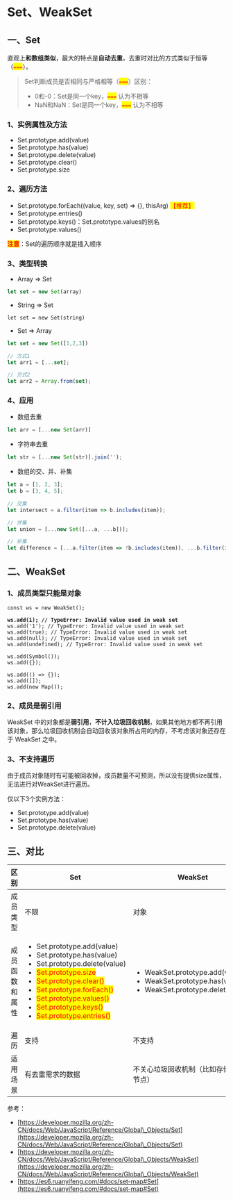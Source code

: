 # Set、WeakSet

## 一、Set

直观上**和数组类似**，最大的特点是**自动去重**，去重时对比的方式类似于恒等（<mark style="color:red;">`===`</mark>）。

> Set判断成员是否相同与严格相等（<mark style="color:red;">`===`</mark>）区别：
>
> * 0和-0：Set是同一个key，<mark style="color:red;">`===`</mark> 认为不相等
> * NaN和NaN：Set是同一个key，<mark style="color:red;">`===`</mark> 认为不相等

### 1、实例属性及方法

* Set.prototype.add(value)
* Set.prototype.has(value)
* Set.prototype.delete(value)
* Set.prototype.clear()
* Set.prototype.size

### 2、遍历方法

* Set.prototype.forEach((value, key, set) => {}, thisArg) <mark style="color:red;">【推荐】</mark>
* Set.prototype.entries()
* Set.prototype.keys()：Set.prototype.values的别名
* Set.prototype.values()

<mark style="color:red;">**注意**</mark>：Set的遍历顺序就是插入顺序

### 3、类型转换

* Array => Set

```javascript
let set = new Set(array)
```

* String => Set

```
let set = new Set(string)
```

* Set => Array

```javascript
let set = new Set([1,2,3])

// 方式1
let arr1 = [...set];

// 方式2
let arr2 = Array.from(set);
```

### 4、应用

* 数组去重

```javascript
let arr = [...new Set(arr)]
```

* 字符串去重

```javascript
let str = [...new Set(str)].join('');
```

* 数组的交、并、补集

```javascript
let a = [1, 2, 3];
let b = [3, 4, 5];

// 交集
let intersect = a.filter(item => b.includes(item));

// 并集
let union = [...new Set([...a, ...b])];

// 补集
let difference = [...a.filter(item => !b.includes(item)), ...b.filter(item => !a.includes(item))]
```

## 二、WeakSet

### 1、成员类型只能是对象

<pre class="language-javascript"><code class="lang-javascript">const ws = new WeakSet();
<strong>
</strong><strong>ws.add(1); // TypeError: Invalid value used in weak set
</strong>ws.add('1'); // TypeError: Invalid value used in weak set
ws.add(true); // TypeError: Invalid value used in weak set
ws.add(null); // TypeError: Invalid value used in weak set
ws.add(undefined); // TypeError: Invalid value used in weak set

ws.add(Symbol());
ws.add({});

ws.add(() => {});
ws.add([]);
ws.add(new Map());
</code></pre>

### 2、成员是弱引用

WeakSet 中的对象都是**弱引用**，**不计入垃圾回收机制**，如果其他地方都不再引用该对象，那么垃圾回收机制会自动回收该对象所占用的内存，不考虑该对象还存在于 WeakSet 之中。

### 3、不支持遍历

由于成员对象随时有可能被回收掉，成员数量不可预测，所以没有提供size属性，无法进行对WeakSet进行遍历。

仅以下3个实例方法：

* Set.prototype.add(value)
* Set.prototype.has(value)
* Set.prototype.delete(value)

## 三、对比

| 区别      | Set                                                                                                                                                                                                                                                                                                                                                                                                                                                                                                  | WeakSet                                                                                                                     |
| ------- | ---------------------------------------------------------------------------------------------------------------------------------------------------------------------------------------------------------------------------------------------------------------------------------------------------------------------------------------------------------------------------------------------------------------------------------------------------------------------------------------------------- | --------------------------------------------------------------------------------------------------------------------------- |
| 成员类型    | 不限                                                                                                                                                                                                                                                                                                                                                                                                                                                                                                   | 对象                                                                                                                          |
| 成员函数和属性 | <ul><li>Set.prototype.add(value)</li><li>Set.prototype.has(value)</li><li>Set.prototype.delete(value)</li><li><mark style="color:red;">Set.prototype.size</mark></li><li><mark style="color:red;">Set.prototype.clear()</mark></li><li><mark style="color:red;">Set.prototype.forEach()</mark></li><li><mark style="color:red;">Set.prototype.values()</mark></li><li><mark style="color:red;">Set.prototype.keys()</mark></li><li><mark style="color:red;">Set.prototype.entries()</mark></li></ul> | <ul><li>WeakSet.prototype.add(value)</li><li>WeakSet.prototype.has(value)</li><li>WeakSet.prototype.delete(value)</li></ul> |
| 遍历      | 支持                                                                                                                                                                                                                                                                                                                                                                                                                                                                                                   | 不支持                                                                                                                         |
| 适用场景    | 有去重需求的数据                                                                                                                                                                                                                                                                                                                                                                                                                                                                                             | 不关心垃圾回收机制（比如存储DOM节点）                                                                                                        |



参考：

* [https://developer.mozilla.org/zh-CN/docs/Web/JavaScript/Reference/Global\_Objects/Set](https://developer.mozilla.org/zh-CN/docs/Web/JavaScript/Reference/Global\_Objects/Set)
* [https://developer.mozilla.org/zh-CN/docs/Web/JavaScript/Reference/Global\_Objects/WeakSet](https://developer.mozilla.org/zh-CN/docs/Web/JavaScript/Reference/Global\_Objects/WeakSet)
* [https://es6.ruanyifeng.com/#docs/set-map#Set](https://es6.ruanyifeng.com/#docs/set-map#Set)
